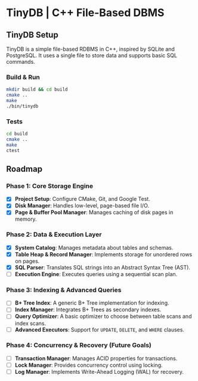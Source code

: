 # TinyDB | C++ File-Based DBMS

## TinyDB Setup

TinyDB is a simple file-based RDBMS in C++, inspired by SQLite and PostgreSQL. It uses a single file to store data and supports basic SQL commands.

### Build & Run

```bash
mkdir build && cd build
cmake ..
make
./bin/tinydb
```

### Tests

```bash
cd build
cmake ..
make
ctest
```

## Roadmap

### Phase 1: Core Storage Engine

- [x] **Project Setup**: Configure CMake, Git, and Google Test.
- [x] **Disk Manager**: Handles low-level, page-based file I/O.
- [x] **Page & Buffer Pool Manager**: Manages caching of disk pages in memory.

### Phase 2: Data & Execution Layer

- [x] **System Catalog**: Manages metadata about tables and schemas.
- [x] **Table Heap & Record Manager**: Implements storage for unordered rows on pages.
- [x] **SQL Parser**: Translates SQL strings into an Abstract Syntax Tree (AST).
- [ ] **Execution Engine**: Executes queries using a sequential scan plan.

### Phase 3: Indexing & Advanced Queries

- [ ] **B+ Tree Index**: A generic B+ Tree implementation for indexing.
- [ ] **Index Manager**: Integrates B+ Trees as secondary indexes.
- [ ] **Query Optimizer**: A basic optimizer to choose between table scans and index scans.
- [ ] **Advanced Executors**: Support for `UPDATE`, `DELETE`, and `WHERE` clauses.

### Phase 4: Concurrency & Recovery (Future Goals)

- [ ] **Transaction Manager**: Manages ACID properties for transactions.
- [ ] **Lock Manager**: Provides concurrency control using locking.
- [ ] **Log Manager**: Implements Write-Ahead Logging (WAL) for recovery.
